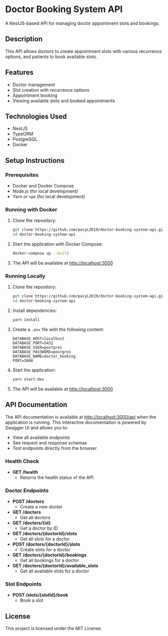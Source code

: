 # Doctor Booking System API

A NestJS-based API for managing doctor appointment slots and bookings.

## Description

This API allows doctors to create appointment slots with various recurrence options, and patients to book available slots.

## Features

- Doctor management
- Slot creation with recurrence options
- Appointment booking
- Viewing available slots and booked appointments

## Technologies Used

- NestJS
- TypeORM
- PostgreSQL
- Docker

## Setup Instructions

### Prerequisites

- Docker and Docker Compose
- Node.js (for local development)
- Yarn or `npm` (for local development)

### Running with Docker

1. Clone the repository:

   ```bash
   git clone https://github.com/pacyL2K19/doctor-booking-system-api.git
   cd doctor-booking-system-api
   ```

2. Start the application with Docker Compose:

   ```bash
   docker-compose up --build
   ```

3. The API will be available at <http://localhost:3000>

### Running Locally

1. Clone the repository:

   ```bash
   git clone https://github.com/pacyL2K19/doctor-booking-system-api.git
   cd doctor-booking-system-api
   ```

2. Install dependencies:

   ```bash
   yarn install
   ```

3. Create a `.env` file with the following content:

   ```
   DATABASE_HOST=localhost
   DATABASE_PORT=5432
   DATABASE_USER=postgres
   DATABASE_PASSWORD=postgres
   DATABASE_NAME=doctor_booking
   PORT=3000
   ```

4. Start the application:

   ```bash
   yarn start:dev
   ```

5. The API will be available at <http://localhost:3000>

## API Documentation

The API documentation is available at <http://localhost:3000/api> when the application is running. This interactive documentation is powered by Swagger UI and allows you to:

- View all available endpoints
- See request and response schemas
- Test endpoints directly from the browser

### Health Check

- **GET /health**
  - Returns the health status of the API

### Doctor Endpoints

- **POST /doctors**
  - Create a new doctor
- **GET /doctors**
  - Get all doctors
- **GET /doctors/{id}**
  - Get a doctor by ID
- **GET /doctors/{doctorId}/slots**
  - Get all slots for a doctor
- **POST /doctors/{doctorId}/slots**
  - Create slots for a doctor
- **GET /doctors/{doctorId}/bookings**
  - Get all bookings for a doctor
- **GET /doctors/{doctorId}/available_slots**
  - Get all available slots for a doctor

### Slot Endpoints

- **POST /slots/{slotId}/book**
  - Book a slot

## License

This project is licensed under the MIT License.
